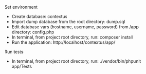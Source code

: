Set environment
- Create database: contextus
- Import dump database from the root directory: dump.sql
- Edit database vars (hostname, username, password) from /app directory: config.php
- In terminal, from project root directory, run: composer install
- Run the application: http://localhost/contextus/app/

Run tests
- In terminal, from project root directory, run: ./vendor/bin/phpunit app/Tests 
